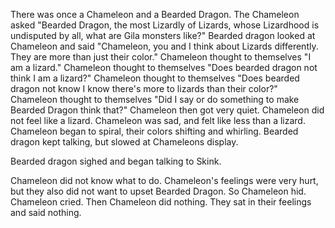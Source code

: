 There was once a Chameleon and a Bearded Dragon.
The Chameleon asked "Bearded Dragon, the most Lizardly of Lizards, whose Lizardhood is undisputed by all, what are Gila monsters like?"
Bearded dragon looked at Chameleon and said "Chameleon, you and I think about Lizards differently. They are more than just their color."
Chameleon thought to themselves "I am a lizard."
Chameleon thought to themselves "Does bearded dragon not think I am a lizard?"
Chameleon thought to themselves "Does bearded dragon not know I know there's more to lizards than their color?"
Chameleon thought to themselves "Did I say or do something to make Bearded Dragon think that?"
Chameleon then got very quiet. Chameleon did not feel like a lizard. Chameleon was sad, and felt like less than a lizard.
Chameleon began to spiral, their colors shifting and whirling. Bearded dragon kept talking, but slowed at Chameleons display.

Bearded dragon sighed and began talking to Skink.

Chameleon did not know what to do. Chameleon's feelings were very hurt, but they also did not want to upset Bearded Dragon.
So Chameleon hid. Chameleon cried. Then Chameleon did nothing. They sat in their feelings and said nothing.

